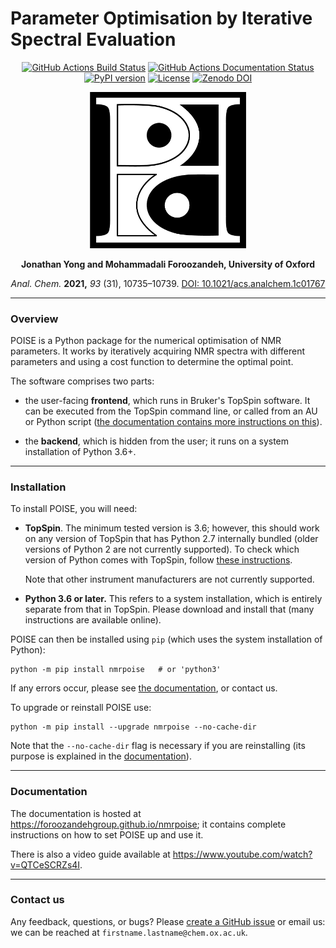 # Parameter Optimisation by Iterative Spectral Evaluation

<p align="center">
<a href="https://github.com/foroozandehgroup/nmrpoise/actions?query=workflow%3Abuild"><img src="https://github.com/foroozandehgroup/nmrpoise/workflows/build/badge.svg" alt="GitHub Actions Build Status"></a>
<a href="https://github.com/foroozandehgroup/nmrpoise/actions?query=workflow%3Apublish-docs"><img src="https://github.com/foroozandehgroup/nmrpoise/workflows/publish-docs/badge.svg" alt="GitHub Actions Documentation Status"></a>
<a href="https://badge.fury.io/py/nmrpoise"><img src="https://badge.fury.io/py/nmrpoise.svg" alt="PyPI version"></a>
<a href="https://www.gnu.org/licenses/gpl-3.0.en.html"><img src="https://img.shields.io/github/license/foroozandehgroup/nmrpoise" alt="License"></a>
<a href="https://doi.org/10.5281/zenodo.4660708"><img src="https://zenodo.org/badge/DOI/10.5281/zenodo.4660708.svg" alt="Zenodo DOI"></a>
</p>

<p align="center">
<img width="250" src="https://raw.githubusercontent.com/foroozandehgroup/nmrpoise/master/logo2.png">
</p>

<p align="center">
<b>Jonathan Yong and Mohammadali Foroozandeh, University of Oxford</b>
</p>

<p align="center">
<i>Anal. Chem.</i> <b>2021,</b> <i>93</i> (31), 10735–10739. <a href="https://doi.org/10.1021/acs.analchem.1c01767">DOI: 10.1021/acs.analchem.1c01767</a>
</p>

---------

### Overview

POISE is a Python package for the numerical optimisation of NMR parameters.
It works by iteratively acquiring NMR spectra with different parameters and using a cost function to determine the optimal point.

The software comprises two parts:

 - the user-facing **frontend**, which runs in Bruker's TopSpin software. It can be executed from the TopSpin command line, or called from an AU or Python script ([the documentation contains more instructions on this](https://foroozandehgroup.github.io/nmrpoise/automation/)).

 - the **backend**, which is hidden from the user; it runs on a system installation of Python 3.6+.

-----------

### Installation

To install POISE, you will need:

 - **TopSpin**. The minimum tested version is 3.6; however, this should work on any version of TopSpin that has Python 2.7 internally bundled (older versions of Python 2 are not currently supported). To check which version of Python comes with TopSpin, follow [these instructions](https://foroozandehgroup.github.io/nmrpoise/install/).

   Note that other instrument manufacturers are not currently supported.

 - **Python 3.6 or later.** This refers to a system installation, which is entirely separate from that in TopSpin. Please download and install that (many instructions are available online).

POISE can then be installed using ``pip`` (which uses the system installation of Python): 

    python -m pip install nmrpoise   # or 'python3'

If any errors occur, please see [the documentation](https://foroozandehgroup.github.io/nmrpoise/install/), or contact us.

To upgrade or reinstall POISE use:

    python -m pip install --upgrade nmrpoise --no-cache-dir

Note that the `--no-cache-dir` flag is necessary if you are reinstalling (its purpose is explained in the [documentation](https://foroozandehgroup.github.io/nmrpoise/install/#troubleshooting)).

-----------

### Documentation

The documentation is hosted at https://foroozandehgroup.github.io/nmrpoise; it contains complete instructions on how to set POISE up and use it.

There is also a video guide available at https://www.youtube.com/watch?v=QTCeSCRZs4I.

-----------

### Contact us

Any feedback, questions, or bugs? Please [create a GitHub issue](https://github.com/foroozandehgroup/nmrpoise/issues) or email us: we can be reached at `firstname.lastname@chem.ox.ac.uk`.

